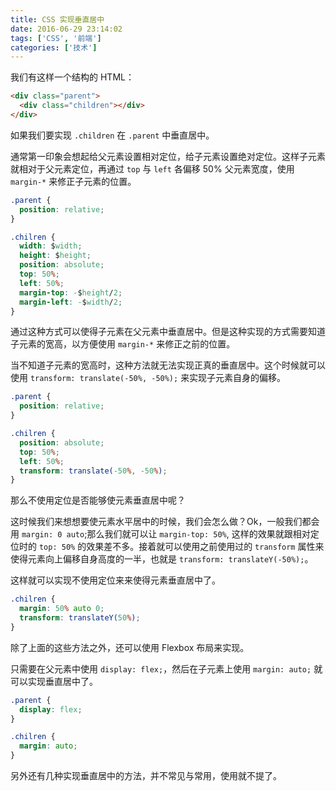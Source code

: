 ```yaml
---
title: CSS 实现垂直居中
date: 2016-06-29 23:14:02
tags: ['CSS', '前端']
categories: ['技术']
---
```


我们有这样一个结构的 HTML：

``` html
<div class="parent">
  <div class="children"></div>
</div>
```

如果我们要实现 `.children` 在 `.parent` 中垂直居中。

通常第一印象会想起给父元素设置相对定位，给子元素设置绝对定位。这样子元素就相对于父元素定位，再通过 `top` 与 `left` 各偏移 50% 父元素宽度，使用 `margin-*` 来修正子元素的位置。
<!--more-->

``` css
.parent {
  position: relative;
}

.chilren {
  width: $width;
  height: $height;
  position: absolute;
  top: 50%;
  left: 50%;
  margin-top: -$height/2;
  margin-left: -$width/2;
}
```

通过这种方式可以使得子元素在父元素中垂直居中。但是这种实现的方式需要知道子元素的宽高，以方便使用 `margin-*` 来修正之前的位置。

当不知道子元素的宽高时，这种方法就无法实现正真的垂直居中。这个时候就可以使用 `transform: translate(-50%, -50%);` 来实现子元素自身的偏移。

``` CSS
.parent {
  position: relative;
}

.chilren {
  position: absolute;
  top: 50%;
  left: 50%;
  transform: translate(-50%, -50%);
}
```

那么不使用定位是否能够使元素垂直居中呢？

这时候我们来想想要使元素水平居中的时候，我们会怎么做？Ok，一般我们都会用 `margin: 0 auto`;那么我们就可以让 `margin-top: 50%`, 这样的效果就跟相对定位时的 `top: 50%` 的效果差不多。接着就可以使用之前使用过的 `transform` 属性来使得元素向上偏移自身高度的一半，也就是 `transform: translateY(-50%);`。

这样就可以实现不使用定位来来使得元素垂直居中了。

``` CSS
.chilren {
  margin: 50% auto 0;
  transform: translateY(50%);
}
```

除了上面的这些方法之外，还可以使用 Flexbox 布局来实现。

只需要在父元素中使用 `display: flex;`，然后在子元素上使用 `margin: auto;` 就可以实现垂直居中了。

``` CSS
.parent {
  display: flex;
}

.chilren {
  margin: auto;
}
```

另外还有几种实现垂直居中的方法，并不常见与常用，使用就不提了。
